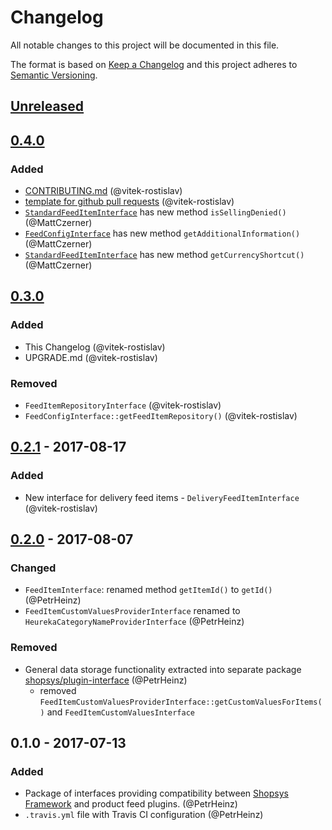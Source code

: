 # Changelog
All notable changes to this project will be documented in this file.

The format is based on [Keep a Changelog](http://keepachangelog.com/en/1.0.0/)
and this project adheres to [Semantic Versioning](http://semver.org/spec/v2.0.0.html).

## [Unreleased]

## [0.4.0]
### Added
- [CONTRIBUTING.md](CONTRIBUTING.md) (@vitek-rostislav)
- [template for github pull requests](docs/PULL_REQUEST_TEMPLATE.md) (@vitek-rostislav)
- [`StandardFeedItemInterface`](src/StandardFeedItemInterface.php) has new method `isSellingDenied()` (@MattCzerner)
- [`FeedConfigInterface`](src/FeedConfigInterface.php) has new method `getAdditionalInformation()` (@MattCzerner)
- [`StandardFeedItemInterface`](src/StandardFeedItemInterface.php) has new method `getCurrencyShortcut()` (@MattCzerner)

## [0.3.0]
### Added
- This Changelog (@vitek-rostislav)
- UPGRADE.md (@vitek-rostislav)
### Removed
- `FeedItemRepositoryInterface` (@vitek-rostislav)
- `FeedConfigInterface::getFeedItemRepository()` (@vitek-rostislav)

## [0.2.1] - 2017-08-17
### Added
- New interface for delivery feed items - `DeliveryFeedItemInterface` (@vitek-rostislav)

## [0.2.0] - 2017-08-07
### Changed
- `FeedItemInterface`: renamed method `getItemId()` to `getId()` (@PetrHeinz)
- `FeedItemCustomValuesProviderInterface` renamed to `HeurekaCategoryNameProviderInterface` (@PetrHeinz)
### Removed
- General data storage functionality extracted into separate package [shopsys/plugin-interface](https://github.com/shopsys/plugin-interface) (@PetrHeinz)
    - removed `FeedItemCustomValuesProviderInterface::getCustomValuesForItems()` and `FeedItemCustomValuesInterface`

## 0.1.0 - 2017-07-13
### Added
- Package of interfaces providing compatibility between [Shopsys Framework](https://www.shopsys-framework.com) and product feed plugins. (@PetrHeinz)
- `.travis.yml` file with Travis CI configuration (@PetrHeinz)

[Unreleased]: https://github.com/shopsys/product-feed-interface/compare/v0.4.0...HEAD
[0.4.0]: https://github.com/shopsys/product-feed-interface/compare/v0.3.0...v0.4.0
[0.3.0]: https://github.com/shopsys/product-feed-interface/compare/v0.2.1...v0.3.0
[0.2.1]: https://github.com/shopsys/product-feed-interface/compare/v0.2.0...v0.2.1
[0.2.0]: https://github.com/shopsys/product-feed-interface/compare/v0.1.0...v0.2.0
